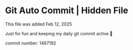 # Git Auto Commit | Hidden File

This file was added Feb 12, 2025

Just for fun and keeping my daily git commit active 🤪

commit number: 1467192
